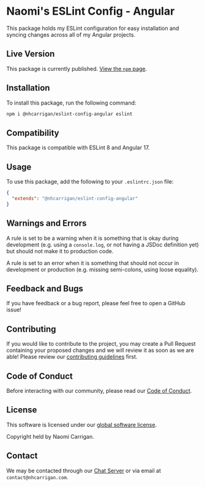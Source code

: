 # Naomi's ESLint Config - Angular

This package holds my ESLint configuration for easy installation and syncing changes across all of my Angular projects.

## Live Version

This package is currently published. [View the `npm` page](https://www.npmjs.com/package/@nhcarrigan/eslint-config-angular).

## Installation

To install this package, run the following command:

```bash
npm i @nhcarrigan/eslint-config-angular eslint
```

## Compatibility

This package is compatible with ESLint 8 and Angular 17.

## Usage

To use this package, add the following to your `.eslintrc.json` file:

```json
{
  "extends": "@nhcarrigan/eslint-config-angular"
}
```

## Warnings and Errors

A rule is set to be a warning when it is something that is okay during development (e.g. using a `console.log`, or not having a JSDoc definition yet) but should not make it to production code.

A rule is set to an error when it is something that should not occur in development or production (e.g. missing semi-colons, using loose equality).

## Feedback and Bugs

If you have feedback or a bug report, please feel free to open a GitHub issue!

## Contributing

If you would like to contribute to the project, you may create a Pull Request containing your proposed changes and we will review it as soon as we are able! Please review our [contributing guidelines](CONTRIBUTING.md) first.

## Code of Conduct

Before interacting with our community, please read our [Code of Conduct](CODE_OF_CONDUCT.md).

## License

This software is licensed under our [global software license](https://docs.nhcarrigan.com/#/license).

Copyright held by Naomi Carrigan.

## Contact

We may be contacted through our [Chat Server](http://chat.nhcarrigan.com) or via email at `contact@nhcarrigan.com`.
